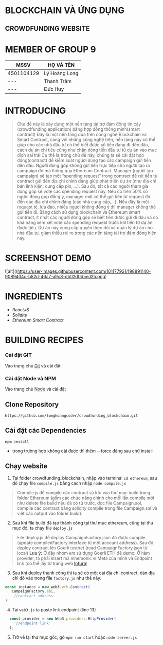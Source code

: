 # BLOCKCHAIN VÀ ỨNG DỤNG
## CROWDFUNDING WEBSITE

# MEMBER OF GROUP 9
| MSSV       | HỌ VÀ TÊN     |
| ---------- | ------------- |
| 4501104129 | Lý Hoàng Long |
| ---        | Thanh Trâm    |
| ---        | Đức Huy       |

# INTRODUCING
> Chủ đề này là xây dựng một nền tảng tài trợ đám đông tin cậy (crowdfunding application) bằng hợp đồng thông minh(smart contract)
> Đây là một nền tảng dựa trên công nghệ Blockchain và Smart Contract, cùng với những công nghệ trên, nền tảng này có thể giúp cho các nhà đầu tư có thể biết được số tiền đang đi đến đâu, cách dự án chi tiêu cũng như chặn dòng tiền đầu tư từ dự án vào mục đích sai trái
> Cụ thể là trong chủ đề này, chúng ta sẽ cài đặt hợp đồng(contract) để kiểm soát người dùng tạo các campaign gửi tiền đến đầu. Người đóng góp không gửi tiền trực tiếp cho người tạo ra campaign đó mà thông qua Ethereum Contract. 
>Manager (người tạo campaign) sẽ tạo
một “spending request” trong contract để rút tiền từ contract gửi đến địa chỉ
chính đáng giúp phát triển dự án (như địa chỉ bán linh kiện, cung cấp pin,
…). Sau đó, tất cả các người tham gia đóng góp sẽ vote các spending
request này. Nếu có trên 50% số người đóng góp đồng ý, manager mới có
thể gửi tiền từ request đó đến các địa chỉ chính đáng (các nhà cung cấp,…).
Nếu đây là một request tệ, lừa đảo, nhiều người không đồng ý thì manager
không thể gửi tiền đi.
Bằng cách sử dụng blockchain và Ethereum smart contract, ít nhất các
người đóng góp sẽ biết tiền được gửi đi đâu và có khả năng xem xét vote
các spending request trước khi tiền từ dự án được tiêu. Dự án này cung cấp
quyền theo dõi và quản lý dự án cho nhà đầu tư, giảm thiểu rủi ro trong các
nền tảng tài trợ đám đông hiện nay.

# SCREENSHOT DEMO
![alt]((https://user-images.githubusercontent.com/101177931/198891140-9089404c-b82d-46a7-a9c8-db02d0d5ed2b.png)
# INGREDIENTS
* *ReactJS*
* *Solidity*
* *Ethereum Smart Contract*
# BUILDING RECIPES
### Cài đặt GIT
Vào trang chủ [Git](https://git-scm.com/) và cài đặt
### Cài đặt Node và NPM
Vào trang chủ [Node](http://~) và cài đặt
## Clone Repository
`https://github.com/longhoangcoder/crowdfunding_blockchain.git`
## Cài đặt các Dependencies
`npm install`
- trong trường hợp không cài được thì thêm --force đằng sau chữ install

## Chạy website
1. Tại folder crowdfunding_blockchain, nhập vào terminal `cd ethereum`, sau đó chạy file `compile.js` bằng cách nhập `node compile.js`
>Compile.js để compile các contract và
lưu vào thư mục build trong folder Ethereum (gồm các chức năng chính cho mỗi lần compile mới như delete file build nếu đã có từ trước, đọc file Campaign.sol, compile các contract bằng solidity complie trong file Campaign.sol và viết các output vào folder build).
2. Sau khi file build đã tạo thành công tại thư mục ethereum, cũng tại thư mục đó, ta chạy file `deploy.js`
>File deploy.js để deploy CampaignFactory.json đã được compile (update compiledFactory.interface từ một account address). Sau đó deploy contract lên Goerli testnet (read CampaignFactory.json từ local)
**Lưu ý:** Ở đây nhóm em sử dụng Goerli ETH để demo. Ở hàm provider, ta phải insert mã mnemonic ví Meta của mình và Endpoint link (có thể lấy từ trang web [Infura](https://docs.infura.io/infura/getting-started))
3. Sau khi deploy thành công thì ta sẽ có một cái địa chỉ contract, dán địa chỉ đó vào trong file `factory.js` như thế này:
```js
const instance = new web3.eth.Contract(
   CampaignFactory.abi,
    //contract address
)
``` 
4. Tại `web3.js` ta paste link endpoint (line 13)
```js
  const provider = new Web3.providers.HttpProvider(
    '//endpoint link'
  );
```
5. Trở về lại thư mục gốc, gõ `npm run start` hoặc `node server.js`

